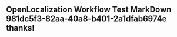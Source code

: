 <properties
ms.topic="hero-topic"
ms.test1="hero-topic"
ms.test2="test"/>

## OpenLocalization Workflow Test MarkDown 981dc5f3-82aa-40a8-b401-2a1dfab6974e thanks!

